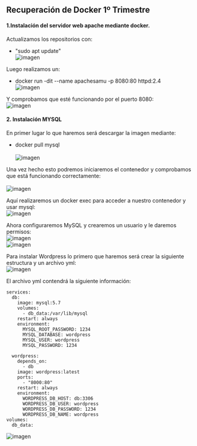  ## Recuperación de Docker 1º Trimestre 

#### 1.Instalación del servidor web apache mediante docker.

Actualizamos los repositorios con:
- "sudo apt update" <br>
![imagen](https://github.com/smordom/SREI/assets/72253934/c535e124-bcbd-4514-9f23-be9738aaccb3)

Luego realizamos un: 
- docker run -dit --name apachesamu -p 8080:80 httpd:2.4 <br> 
 ![imagen](https://github.com/smordom/SREI/assets/72253934/fd7e16a5-2f1b-4ffe-8ba8-4b32e414e16b)

Y comprobamos que esté funcionando por el puerto 8080: <br>
![imagen](https://github.com/smordom/SREI/assets/72253934/8022b27d-6e73-4906-8029-4f5ba14c7dcb)

#### 2. Instalación MYSQL

En primer lugar lo que haremos será descargar la imagen mediante:
- docker pull mysql <br> <br>
![imagen](https://github.com/smordom/SREI/assets/72253934/4a39ca61-cfb7-447d-b5c3-a0c63ba404ae) <br>

Una vez hecho esto podremos iniciaremos el contenedor y comprobamos que está funcionando correctamente: <br> <br>
![imagen](https://github.com/smordom/SREI/assets/72253934/a5322516-1144-4541-8e19-8ec4c5628484)

Aquí realizaremos un docker exec para acceder a nuestro contenedor y usar mysql: <br>
![imagen](https://github.com/smordom/SREI/assets/72253934/eff88581-11f9-4eba-89d2-12053690c3f0)

Ahora configuraremos MySQL y crearemos un usuario y le daremos permisos: <br>
![imagen](https://github.com/smordom/SREI/assets/72253934/133b22c4-7dee-4ea6-b21b-0e6f91128b64) <br>
![imagen](https://github.com/smordom/SREI/assets/72253934/caa9e449-d3fa-465f-8186-adb2ae5b1ea8) <br>

Para instalar Wordpress lo primero que haremos será crear la siguiente estructura y un archivo yml: <br>
![imagen](https://github.com/smordom/SREI/assets/72253934/2c7fca5e-ca2d-488e-b02e-af324ff990d3) <br>

El archivo yml contendrá la siguiente información: 

```version: '3'
services:
  db:
    image: mysql:5.7
    volumes:
      - db_data:/var/lib/mysql
    restart: always
    environment:
      MYSQL_ROOT_PASSWORD: 1234
      MYSQL_DATABASE: wordpress
      MYSQL_USER: wordpress
      MYSQL_PASSWORD: 1234

  wordpress:
    depends_on:
      - db
    image: wordpress:latest
    ports:
      - "8000:80"
    restart: always
    environment:
      WORDPRESS_DB_HOST: db:3306
      WORDPRESS_DB_USER: wordpress
      WORDPRESS_DB_PASSWORD: 1234
      WORDPRESS_DB_NAME: wordpress
volumes:
  db_data:
```
![imagen](https://github.com/smordom/SREI/assets/72253934/62fd8787-a83f-48d5-ba30-af2f6fc55647)
